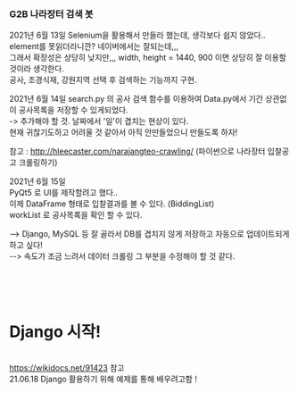### G2B 나라장터 검색 봇

2021년 6월 13일 
Selenium을 활용해서 만들라 했는데, 생각보다 쉽지 않았다.. element를 못읽더라니깐? 네이버에서는 잘되는데,,, <br>
그래서 확장성은 상당히 낮지만,,, width, height = 1440, 900 이면 상당히 잘 이용할 것이라 생각한다. <br>
공사, 조경식재, 강원지역 선택 후 검색하는 기능까지 구현. <br>

2021년 6월 14일 
search.py 의 공사 검색 함수를 이용하여 Data.py에서 기간 상관없이 공사목록을 저장할 수 있게되었다. <br>
-> 추가해야 할 것. 날짜에서 '일'이 겹치는 현상이 있다. <br> 
현재 귀찮기도하고 어려울 것 같아서 아직 안만들었으니 만들도록 하자! <br>

참고 : http://hleecaster.com/narajangteo-crawling/ (파이썬으로 나라장터 입찰공고 크롤링하기) <br>

2021년 6월 15일 <br>
PyQt5 로 UI를 제작할려고 했다.. <br>
이제 DataFrame 형태로 입찰결과를 볼 수 있다. (BiddingList)<br>
workList 로 공사목록을 확인 할 수 있다. <br>



--> Django, MySQL 등 잘 골라서 DB를 겹치지 않게 저장하고 자동으로 업데이트되게 하고 싶다! <br>
--> 속도가 조금 느려서 데이터 크롤링 그 부분을 수정해야 할 것 같다.



<br> <br> <br>

# Django 시작! 
<br> https://wikidocs.net/91423 참고
<br> 21.06.18 Django 활용하기 위해 예제를 통해 배우려고함 ! 